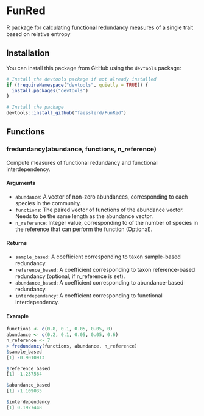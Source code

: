 
# FunRed

R package for calculating functional redundancy measures of a single trait based on relative entropy

## Installation

You can install this package from GitHub using the `devtools` package:

```R
# Install the devtools package if not already installed
if (!requireNamespace("devtools", quietly = TRUE)) {
  install.packages("devtools")
}

# Install the package
devtools::install_github("faesslerd/FunRed")
```

## Functions

### fredundancy(abundance, functions, n_reference)

Compute measures of functional redundancy and functional interdependency.

#### Arguments
- `abundance`: A vector of non-zero abundances, corresponding to each species in the community.
- `functions`: The paired vector of functions of the abundance vector. Needs to be the same length as the abundance vector.
- `n_reference`: Integer value, corresponding to of the number of species in the reference that can perform the function (Optional).


#### Returns
- `sample_based`: A coefficient corresponding to taxon sample-based redundancy.
- `reference_based`: A coefficient corresponding to taxon reference-based redundancy (optional, if n_reference is set).
- `abundance_based`: A coefficient corresponding to abundance-based redundancy.
- `interdependency`: A coefficient corresponding to functional interdependency.

#### Example

```R
functions <- c(0.8, 0.1, 0.05, 0.05, 0)
abundance <- c(0.2, 0.1, 0.05, 0.05, 0.6)
n_reference <- 7
> fredundancy(functions, abundance, n_reference)
$sample_based
[1] -0.9010913

$reference_based
[1] -1.237564

$abundance_based
[1] -1.109035

$interdependency
[1] 0.1927448

```

